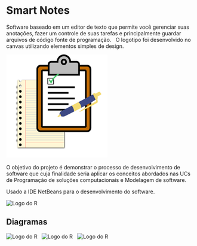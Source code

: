 # Smart Notes
Software baseado em um editor de texto que permite você gerenciar suas anotações, fazer um controle de suas tarefas e principalmente guardar arquivos de código fonte de programação.
&nbsp;
O logotipo foi desenvolvido no canvas utilizando elementos simples de design. 

![Logo do R](./imgs_README/logo.png)
&nbsp;

O objetivo do projeto é demonstrar o processo de desenvolvimento de software que cuja finalidade seria aplicar os conceitos abordados nas UCs de Programação de soluções computacionais e Modelagem de software. 


Usado a IDE NetBeans para o desenvolvimento do software.

![Logo do R]()
&nbsp;

## Diagramas

![Logo do R](https://coruscating-dodol-001caf.netlify.app/Slide1.JPG)
&nbsp;
![Logo do R](https://coruscating-dodol-001caf.netlify.app/Slide1.JPG)
&nbsp;
![Logo do R](https://coruscating-dodol-001caf.netlify.app/Slide1.JPG)
&nbsp;
